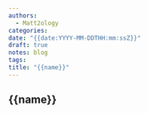 ```yaml
---
authors:
  - Matt2ology
categories:
date: "{{date:YYYY-MM-DDTHH:mm:ssZ}}"
draft: true
notes: blog
tags:
title: "{{name}}"
---
```


## {{name}}

